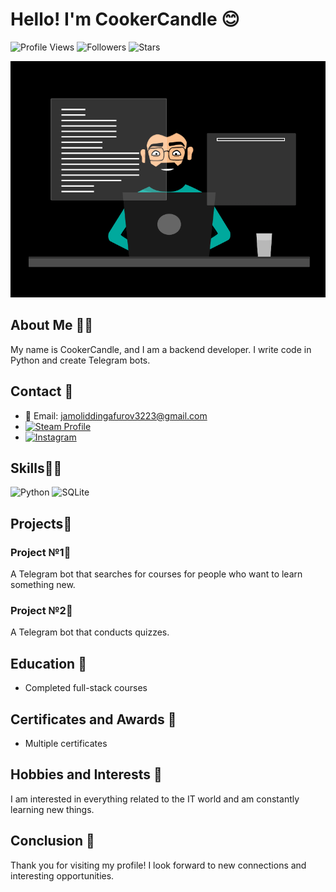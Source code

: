 # Hello! I'm CookerCandle 😊

![Profile Views](https://komarev.com/ghpvc/?username=CookerCandle&color=blue)
![Followers](https://img.shields.io/github/followers/CookerCandle?label=Followers&style=social)
![Stars](https://img.shields.io/github/stars/CookerCandle?label=Stars&style=social)

[![header](https://github.com/CookerCandle/CookerCandle/blob/main/assets/developer.gif)](https://github.com/CookerCandle)
## About Me 👨‍🦱
My name is CookerCandle, and I am a backend developer. I write code in Python and create Telegram bots.

## Contact 📲
- 📧 Email: jamoliddingafurov3223@gmail.com
- [![Steam Profile](https://img.shields.io/badge/Steam-000000?style=for-the-badge&logo=steam&logoColor=white)](https://steamcommunity.com/id/CookerCandle)
- [![Instagram](https://img.shields.io/badge/Instagram-E4405F?style=for-the-badge&logo=instagram&logoColor=white)](https://instagram.com/CookerCandle)

## Skills👨‍💻
![Python](https://img.shields.io/badge/Python-3776AB?style=for-the-badge&logo=python&logoColor=yellow)
![SQLite](https://img.shields.io/badge/SQLite-003B57?style=for-the-badge&logo=sqlite&logoColor=white)

## Projects🐍
### Project №1🤖
A Telegram bot that searches for courses for people who want to learn something new.

### Project №2🤖
A Telegram bot that conducts quizzes.

## Education 📖
- Completed full-stack courses

## Certificates and Awards 📜
- Multiple certificates

## Hobbies and Interests 🍃
I am interested in everything related to the IT world and am constantly learning new things.

## Conclusion 👏
Thank you for visiting my profile! I look forward to new connections and interesting opportunities.
